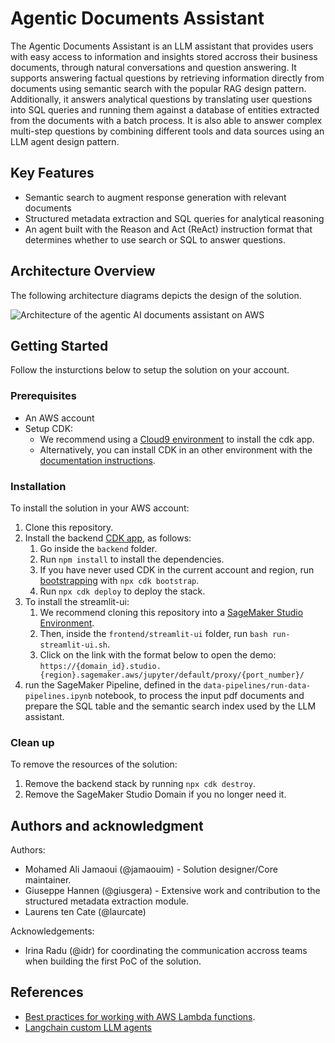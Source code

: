# Agentic Documents Assistant

The Agentic Documents Assistant is an LLM assistant that provides users with easy access to information and insights stored accross their business documents, through natural conversations and question answering.
It supports answering factual questions by retrieving information directly from documents using semantic search with the popular RAG design pattern.
Additionally, it answers analytical questions by translating user questions into SQL queries and running them against a database of entities extracted from the documents with a batch process.
It is also able to answer complex multi-step questions by combining different tools and data sources using an LLM agent design pattern.

## Key Features

- Semantic search to augment response generation with relevant documents
- Structured metadata extraction and SQL queries for analytical reasoning
- An agent built with the Reason and Act (ReAct) instruction format that determines whether to use search or SQL to answer questions.

## Architecture Overview

The following architecture diagrams depicts the design of the solution.

![Architecture of the agentic AI documents assistant on AWS ](agentic-documents-assistant-on-aws.png)

## Getting Started

Follow the insturctions below to setup the solution on your account.

### Prerequisites

- An AWS account
- Setup CDK:
    - We recommend using a [Cloud9 environment](https://docs.aws.amazon.com/cloud9/latest/user-guide/tutorial-create-environment.html) to install the cdk app.
    - Alternatively, you can install CDK in an other environment with the [documentation instructions](https://docs.aws.amazon.com/cdk/v2/guide/getting_started.html#getting_started_prerequisites).

### Installation

To install the solution in your AWS account:

1. Clone this repository.
2. Install the backend [CDK app](https://docs.aws.amazon.com/cdk/v2/guide/home.html), as follows:
    1. Go inside the `backend` folder.
    2. Run `npm install` to install the dependencies.
    3. If you have never used CDK in the current account and region, run [bootstrapping](https://docs.aws.amazon.com/cdk/v2/guide/bootstrapping.html) with `npx cdk bootstrap`.
    4. Run `npx cdk deploy` to deploy the stack.
3. To install the streamlit-ui:
    1. We recommend cloning this repository into a [SageMaker Studio Environment](https://docs.aws.amazon.com/sagemaker/latest/dg/onboard-quick-start.html).
    2. Then, inside the `frontend/streamlit-ui` folder, run `bash run-streamlit-ui.sh`.
    3. Click on the link with the format below to open the demo:
    ```https://{domain_id}.studio.{region}.sagemaker.aws/jupyter/default/proxy/{port_number}/```
4. run the SageMaker Pipeline, defined in the `data-pipelines/run-data-pipelines.ipynb` notebook, to process the input pdf documents and prepare the SQL table and the semantic search index used by the LLM assistant.

### Clean up

To remove the resources of the solution:

1. Remove the backend stack by running `npx cdk destroy`.
2. Remove the SageMaker Studio Domain if you no longer need it.

## Authors and acknowledgment

Authors:

* Mohamed Ali Jamaoui (@jamaouim) - Solution designer/Core maintainer.
* Giuseppe Hannen (@giusgera) - Extensive work and contribution to the structured metadata extraction module.
* Laurens ten Cate (@laurcate)

Acknowledgements:

* Irina Radu (@idr) for coordinating the communication accross teams when building the first PoC of the solution.

## References

* [Best practices for working with AWS Lambda functions](https://docs.aws.amazon.com/lambda/latest/dg/best-practices.html).
* [Langchain custom LLM agents](https://python.langchain.com/docs/modules/agents/how_to/custom_llm_agent)
